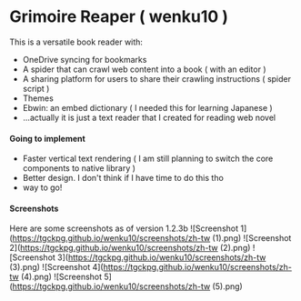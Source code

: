 # Grimoire Reaper ( wenku10 )
This is a versatile book reader with:
- OneDrive syncing for bookmarks
- A spider that can crawl web content into a book ( with an editor )
- A sharing platform for users to share their crawling instructions ( spider script )
- Themes
- Ebwin: an embed dictionary ( I needed this for learning Japanese )
- ...actually it is just a text reader that I created for reading web novel

#### Going to implement
- Faster vertical text rendering ( I am still planning to switch the core components to native library )
- Better design. I don't think if I have time to do this tho
- way to go!

#### Screenshots
Here are some screenshots as of version 1.2.3b
![Screenshot 1](https://tgckpg.github.io/wenku10/screenshots/zh-tw (1).png)
![Screenshot 2](https://tgckpg.github.io/wenku10/screenshots/zh-tw (2).png)
![Screenshot 3](https://tgckpg.github.io/wenku10/screenshots/zh-tw (3).png)
![Screenshot 4](https://tgckpg.github.io/wenku10/screenshots/zh-tw (4).png)
![Screenshot 5](https://tgckpg.github.io/wenku10/screenshots/zh-tw (5).png)
